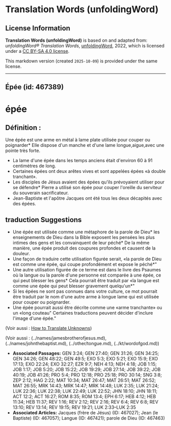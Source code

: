 # Translation Words (unfoldingWord)

## License Information

**Translation Words (unfoldingWord)** is based on and adapted from: _unfoldingWord® Translation Words_, [unfoldingWord](https://unfoldingword.org/utw), 2022, which is licensed under a [CC BY-SA 4.0 license](https://creativecommons.org/licenses/by-sa/4.0/legalcode.en).

This markdown version (created `2025-10-09`) is provided under the same license.



--------------------------------

## Épée (id: 467389)

épée
====

Définition :
------------

Une épée est une arme en métal à lame plate utilisée pour couper ou poignarder\* Elle dispose d'un manche et d'une lame longue,aigue,avec une pointe très forte.

* La lame d'une épée dans les temps anciens était d'environ 60 à 91 centimètres de long.
* Certaines épées ont deux arêtes vives et sont appelées épées «à double tranchant».
* Les disciples de Jésus avaient des épées qu'ils prévoyaient utiliser pour se défendre\* Pierre a utilisé son épée pour couper l'oreille du serviteur du souverain sacrificateur.
* Jean\-Baptiste et l'apôtre Jacques ont été tous les deux décapités avec des épées.

traduction Suggestions
----------------------

* Une épée est utilisée comme une métaphore de la parole de Dieu\* les enseignements de Dieu dans la Bible exposent les pensées les plus intimes des gens et les convainquent de leur péché\* De la même manière, une épée produit des coupures profondes et causent de la douleur.
* Une façon de traduire cette utilisation figurée serait, «la parole de Dieu est comme une épée, qui coupe profondément et expose le péché\*"
* Une autre utilisation figurée de ce terme est dans le livre des Psaumes où la langue ou la parole d'une personne est comparée à une épée, ce qui peut blesser les gens\* Cela pourrait être traduit par «la langue est comme une épée qui peut blesser gravement quelqu'un\*"
* Si les épées ne sont pas connues dans votre culture, ce mot pourrait être traduit par le nom d'une autre arme à longue lame qui est utilisée pour couper ou poignarder.
* Une épée pourrait aussi être décrite comme une «arme tranchante» ou un «long couteau" Certaines traductions peuvent décider d'inclure l'image d'une épée."

(Voir aussi : [How to Translate Unknowns](rc://en/ta/man/translate/translate-unknown))

(Voir aussi : (../names/jamesbrotherofjesus.md), (../names/johnthebaptist.md), (../other/tongue.md), (../kt/wordofgod.md))

* **Associated Passages:** GEN 3:24; GEN 27:40; GEN 31:26; GEN 34:25; GEN 34:26; GEN 48:22; GEN 49:5; EXO 5:3; EXO 5:21; EXO 15:9; EXO 17:13; EXO 22:24; EXO 32:27; EZR 9:7; NEH 4:13; NEH 4:18; JOB 1:15; JOB 1:17; JOB 5:20; JOB 15:22; JOB 19:29; JOB 27:14; JOB 39:22; JOB 40:19; JOB 41:26; PRO 5:4; PRO 12:18; PRO 25:18; PRO 30:14; SNG 3:8; ZEP 2:12; HAG 2:22; MAT 10:34; MAT 26:47; MAT 26:51; MAT 26:52; MAT 26:55; MRK 14:43; MRK 14:47; MRK 14:48; LUK 2:35; LUK 21:24; LUK 22:36; LUK 22:38; LUK 22:49; LUK 22:52; JHN 18:10; JHN 18:11; ACT 12:2; ACT 16:27; ROM 8:35; ROM 13:4; EPH 6:17; HEB 4:12; HEB 11:34; HEB 11:37; REV 1:16; REV 2:12; REV 2:16; REV 6:4; REV 6:8; REV 13:10; REV 13:14; REV 19:15; REV 19:21; LUK 2:33–LUK 2:35
* **Associated Articles:** Jacques (frère de Jésus) (ID: 467027); Jean (le Baptiste) (ID: 467057); Langue (ID: 467421); parole de Dieu (ID: 467463)

